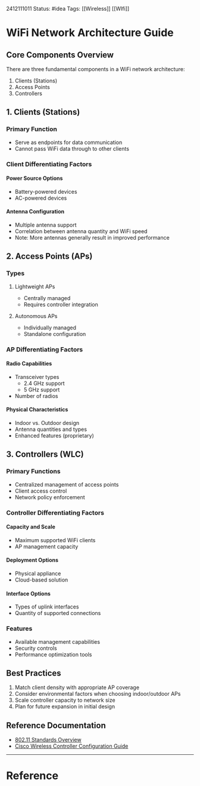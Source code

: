2412111011
	Status: #idea 
		Tags: [[Wireless]] [[WIfi]]


# WiFi Network Architecture Guide

## Core Components Overview
There are three fundamental components in a WiFi network architecture:
1. Clients (Stations)
2. Access Points
3. Controllers

## 1. Clients (Stations)

### Primary Function
- Serve as endpoints for data communication
- Cannot pass WiFi data through to other clients

### Client Differentiating Factors

#### Power Source Options
- Battery-powered devices
- AC-powered devices

#### Antenna Configuration
- Multiple antenna support
- Correlation between antenna quantity and WiFi speed
- Note: More antennas generally result in improved performance

## 2. Access Points (APs)

### Types
1. Lightweight APs
   - Centrally managed
   - Requires controller integration
   
2. Autonomous APs
   - Individually managed
   - Standalone configuration

### AP Differentiating Factors

#### Radio Capabilities
- Transceiver types
  - 2.4 GHz support
  - 5 GHz support
- Number of radios

#### Physical Characteristics
- Indoor vs. Outdoor design
- Antenna quantities and types
- Enhanced features (proprietary)

## 3. Controllers (WLC)

### Primary Functions
- Centralized management of access points
- Client access control
- Network policy enforcement

### Controller Differentiating Factors

#### Capacity and Scale
- Maximum supported WiFi clients
- AP management capacity

#### Deployment Options
- Physical appliance
- Cloud-based solution

#### Interface Options
- Types of uplink interfaces
- Quantity of supported connections

### Features
- Available management capabilities
- Security controls
- Performance optimization tools

## Best Practices
1. Match client density with appropriate AP coverage
2. Consider environmental factors when choosing indoor/outdoor APs
3. Scale controller capacity to network size
4. Plan for future expansion in initial design

## Reference Documentation
- [802.11 Standards Overview](https://standards.ieee.org/ieee/802.11/7028/)
- [Cisco Wireless Controller Configuration Guide](https://www.cisco.com/c/en/us/td/docs/wireless/controller/9800/config-guide/b_wl_16_10_cg.html)
---
# Reference